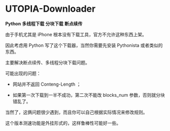 # UTOPIA-Downloader
**Python** **多线程下载** **分块下载** **断点续传**

由于手机尤其是 iPhone 根本没有下载工具，官方不允许这种东西上架。

因此考虑用 Python 写了这个下载器，当然你需要先安装 Pythonista 或者类似的东西。

主要解决断点续传、多线程分块下载问题。

可能出现的问题：

* 网站并不返回 Conteng-Length ；

* 如果第一次下载到一半不成功，第二次不能改 blocks_num 参数，否则就分块错乱了。

当然了，这俩问题很少遇到，而且你可以自己根据实际情况来修改规则。

这个版本测速功能是外挂形式的，这样鲁棒性可能好一些。
